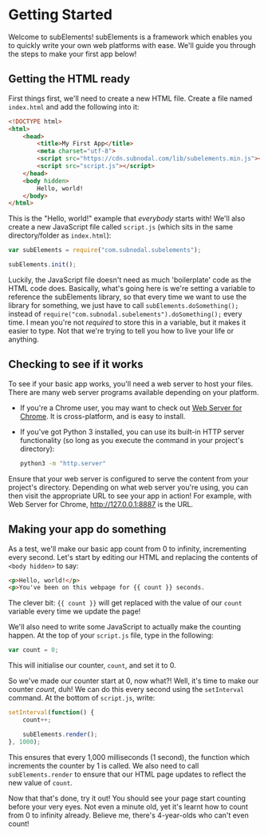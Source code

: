 # Getting Started
Welcome to subElements! subElements is a framework which enables you to quickly
write your own web platforms with ease. We'll guide you through the steps to
make your first app below!

## Getting the HTML ready
First things first, we'll need to create a new HTML file. Create a file named
`index.html` and add the following into it:

```html
<!DOCTYPE html>
<html>
    <head>
        <title>My First App</title>
        <meta charset="utf-8">
        <script src="https://cdn.subnodal.com/lib/subelements.min.js"></script>
        <script src="script.js"></script>
    </head>
    <body hidden>
        Hello, world!
    </body>
</html>
```

This is the "Hello, world!" example that _everybody_ starts with! We'll also
create a new JavaScript file called `script.js` (which sits in the same
directory/folder as `index.html`):

```javascript
var subElements = require("com.subnodal.subelements");

subElements.init();
```

Luckily, the JavaScript file doesn't need as much 'boilerplate' code as the HTML
code does. Basically, what's going here is we're setting a variable to reference
the subElements library, so that every time we want to use the library for
something, we just have to call `subElements.doSomething();` instead of
`require("com.subnodal.subelements").doSomething();` every time. I mean you're
not _required_ to store this in a variable, but it makes it easier to type. Not
that we're trying to tell you how to live your life or anything.

## Checking to see if it works
To see if your basic app works, you'll need a web server to host your files.
There are many web server programs available depending on your platform.

* If you're a Chrome user, you may want to check out
  [Web Server for Chrome](https://chrome.google.com/webstore/detail/web-server-for-chrome/ofhbbkphhbklhfoeikjpcbhemlocgigb?hl=en).
  It is cross-platform, and is easy to install.
* If you've got Python 3 installed, you can use its built-in HTTP server
  functionality (so long as you execute the command in your project's
  directory):

  ```bash
  python3 -m "http.server"
  ```

Ensure that your web server is configured to serve the content from your
project's directory. Depending on what web server you're using, you can then
visit the appropriate URL to see your app in action! For example, with Web
Server for Chrome, http://127.0.0.1:8887 is the URL.

## Making your app do something
As a test, we'll make our basic app count from 0 to infinity, incrementing every
second. Let's start by editing our HTML and replacing the contents of
`<body hidden>` to say:

```html
<p>Hello, world!</p>
<p>You've been on this webpage for {{ count }} seconds.
```

The clever bit: `{{ count }}` will get replaced with the value of our `count`
variable every time we update the page!

We'll also need to write some JavaScript to actually make the counting happen.
At the top of your `script.js` file, type in the following:

```javascript
var count = 0;
```

This will initialise our counter, `count`, and set it to 0.

So we've made our counter start at 0, now what?! Well, it's time to make our
counter _count_, duh! We can do this every second using the `setInterval`
command. At the bottom of `script.js`, write:

```javascript
setInterval(function() {
    count++;

    subElements.render();
}, 1000);
```

This ensures that every 1,000 milliseconds (1 second), the function which
increments the counter by 1 is called. We also need to call `subElements.render`
to ensure that our HTML page updates to reflect the new value of `count`.

Now that that's done, try it out! You should see your page start counting before
your very eyes. Not even a minute old, yet it's learnt how to count from 0 to
infinity already. Believe me, there's 4-year-olds who can't even count!
